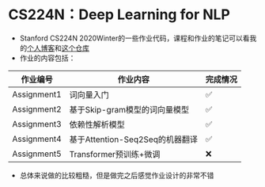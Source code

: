 # CS224N：Deep Learning for NLP

- Stanford CS224N 2020Winter的一些作业代码，课程和作业的笔记可以看我的[个人博客](https://zhang-each.github.io/all-tags/#%E8%87%AA%E7%84%B6%E8%AF%AD%E8%A8%80%E5%A4%84%E7%90%86-list)和[这个仓库](https://github.com/Zhang-Each/Awesome-CS-Course-Learning-Notes/tree/master/cs224n-NLP)
- 作业的内容包括：

| 作业编号    | 作业内容                        | 完成情况 |
| ----------- | ------------------------------- | -------- |
| Assignment1 | 词向量入门                      | ✅        |
| Assignment2 | 基于Skip-gram模型的词向量模型   | ✅        |
| Assignment3 | 依赖性解析模型                  | ✅        |
| Assignment4 | 基于Attention-Seq2Seq的机器翻译 | ✅        |
| Assignment5 | Transformer预训练+微调          | ❌        |

- 总体来说做的比较粗糙，但是做完之后感觉作业设计的非常不错